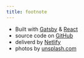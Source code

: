 ```yaml
---
title: footnote
---
```


* Built with [Gatsby](https://www.gatsbyjs.org/) & [React](https://reactjs.org)
* source code on [GitHub](https://github.com/darraghoriordan/darragh-oriordan-com)
* deliverd by [Netlify](https://www.netlify.com/)
* photos by [unsplash.com](https://unsplash.com)
